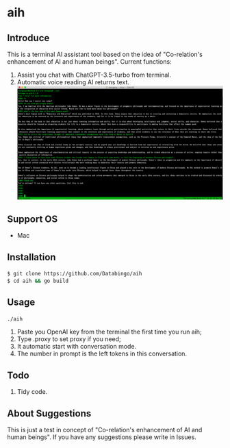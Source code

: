# aih

## Introduce
This is a terminal AI assistant tool based on the idea of "Co-relation's enhancement of AI and human beings". 
Current functions:
1. Assist you chat with ChatGPT-3.5-turbo from terminal.
2. Automatic voice reading AI returns text. 
![screenshot](aih.png)

## Support OS
- Mac

## Installation
```bash
$ git clone https://github.com/Databingo/aih
$ cd aih && go build 
```

## Usage
```bash
./aih
```
1. Paste you OpenAI key from the terminal the first time you run aih;
2. Type .proxy to set proxy if you need;
3. It automatic start with conversation mode.
4. The number in prompt is the left tokens in this conversation.

## Todo
1. Tidy code.

## About Suggestions
This is just a test in concept of "Co-relation's enhancement of AI and human beings". 
If you have any suggestions please write in Issues.




